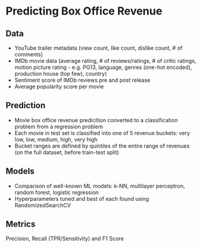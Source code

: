 # Predicting Box Office Revenue

## Data
- YouTube trailer metadata (view count, like count, dislike count, # of comments)
- IMDb movie data (average rating, # of reviews/ratings, # of critic ratings, motion picture rating - e.g. PG13, language, genres (one-hot encoded), production house (top few), country)
- Sentiment score of IMDb reviews pre and post release
- Average popularity score per movie

## Prediction
- Movie box office revenue predicition converted to a classification problem from a regression problem
- Each movie in test set is classified into one of 5 revenue buckets: very low, low, medium, high, very high
- Bucket ranges are defined by quintiles of the entire range of revenues (on the full dataset, before train-test split)


## Models
- Comparison of well-known ML models: k-NN, multilayer perceptron, random forest, logistic regression
- Hyperparameters tuned and best of each found using RandomizedSearchCV

## Metrics
Precision, Recall (TPR/Sensitivity) and F1 Score 
